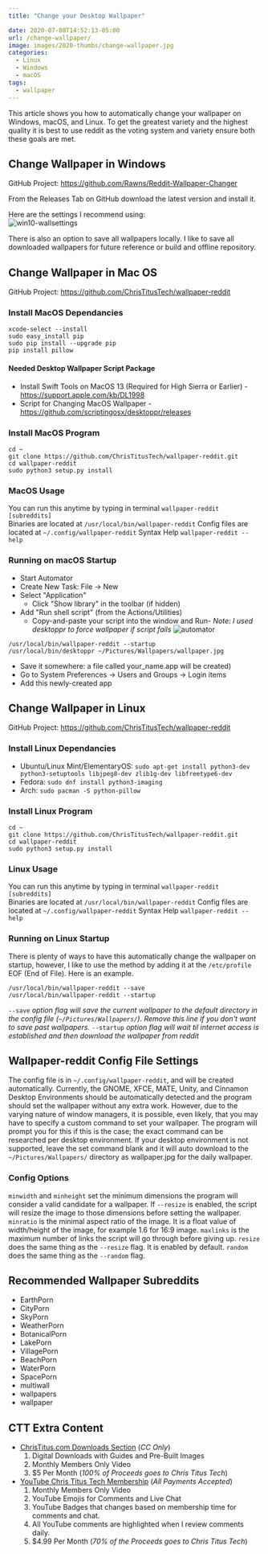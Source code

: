 ```yaml
---
title: "Change your Desktop Wallpaper"

date: 2020-07-08T14:52:13-05:00
url: /change-wallpaper/
image: images/2020-thumbs/change-wallpaper.jpg
categories:
  - Linux
  - Windows
  - macOS
tags:
  - wallpaper
---
```

This article shows you how to automatically change your wallpaper on Windows, macOS, and Linux.<!--more-->
To get the greatest variety and the highest quality it is best to use reddit as the voting system and variety ensure both these goals are met. 

## Change Wallpaper in Windows

GitHub Project: <https://github.com/Rawns/Reddit-Wallpaper-Changer>

From the Releases Tab on GitHub download the latest version and install it.

Here are the settings I recommend using:  
![win10-wallsettings](/images/2020/wallpaper/wall-settings-w10.png)

There is also an option to save all wallpapers locally. I like to save all downloaded wallpapers for future reference or build and offline repository.

## Change Wallpaper in Mac OS

GitHub Project: <https://github.com/ChrisTitusTech/wallpaper-reddit>

### Install MacOS Dependancies

```
xcode-select --install
sudo easy_install pip
sudo pip install --upgrade pip
pip install pillow
```

#### Needed Desktop Wallpaper Script Package

- Install Swift Tools on MacOS 13 (Required for High Sierra or Earlier) - <https://support.apple.com/kb/DL1998>
- Script for Changing MacOS Wallpaper - <https://github.com/scriptingosx/desktoppr/releases>

### Install MacOS Program

```
cd ~
git clone https://github.com/ChrisTitusTech/wallpaper-reddit.git
cd wallpaper-reddit
sudo python3 setup.py install
```

### MacOS Usage

You can run this anytime by typing in terminal `wallpaper-reddit [subreddits]`  
Binaries are located at `/usr/local/bin/wallpaper-reddit`
Config files are located at `~/.config/wallpaper-reddit`
Syntax Help `wallpaper-reddit --help`

### Running on macOS Startup

- Start Automator
- Create New Task: File -> New
- Select "Application"
  - Click "Show library" in the toolbar (if hidden)
- Add "Run shell script" (from the Actions/Utilities)
  - Copy-and-paste your script into the window and Run- *Note: I used desktoppr to force wallpaper if script fails*
  ![automator](/images/2020/wallpaper/macos-automator.jpg)

```
/usr/local/bin/wallpaper-reddit --startup
/usr/local/bin/desktoppr ~/Pictures/Wallpapers/wallpaper.jpg
```

- Save it somewhere: a file called your_name.app will be created)
- Go to System Preferences → Users and Groups → Login items
- Add this newly-created app

## Change Wallpaper in Linux

GitHub Project: <https://github.com/ChrisTitusTech/wallpaper-reddit>

### Install Linux Dependancies

- Ubuntu/Linux Mint/ElementaryOS: `sudo apt-get install python3-dev python3-setuptools libjpeg8-dev zlib1g-dev libfreetype6-dev`
- Fedora: `sudo dnf install python3-imaging`
- Arch: `sudo pacman -S python-pillow`

### Install Linux Program

```
cd ~
git clone https://github.com/ChrisTitusTech/wallpaper-reddit.git
cd wallpaper-reddit
sudo python3 setup.py install
```

### Linux Usage

You can run this anytime by typing in terminal `wallpaper-reddit [subreddits]`  
Binaries are located at `/usr/local/bin/wallpaper-reddit`
Config files are located at `~/.config/wallpaper-reddit`
Syntax Help `wallpaper-reddit --help`

### Running on Linux Startup

There is plenty of ways to have this automatically change the wallpaper on startup, however, I like to use the method by adding it at the `/etc/profile` EOF (End of File). Here is an example.

```
/usr/local/bin/wallpaper-reddit --save
/usr/local/bin/wallpaper-reddit --startup
```

`--save` *option flag will save the current wallpaper to the default directory in the config file (`~/Pictures/Wallpapers/`). Remove this line if you don't want to save past wallpapers.*
`--startup` *option flag will wait til internet access is established and then download the wallpaper from reddit*

## Wallpaper-reddit Config File Settings

The config file is in `~/.config/wallpaper-reddit`, and will be created automatically. Currently, the GNOME, XFCE, MATE, Unity, and Cinnamon Desktop Environments should be automatically detected and the program should set the wallpaper without any extra work. However, due to the varying nature of window managers, it is possible, even likely, that you may have to specify a custom command to set your wallpaper. The program will prompt you for this if this is the case; the exact command can be researched per desktop environment. If your desktop environment is not supported, leave the set command blank and it will auto download to the `~/Pictures/Wallpapers/` directory as wallpaper.jpg for the daily wallpaper. 

### Config Options

`minwidth` and `minheight` set the minimum dimensions the program will consider a valid candidate for a wallpaper. If `--resize` is enabled, the script will resize the image to those dimensions before setting the wallpaper.
`minratio` is the minimal aspect ratio of the image. It is a float value of width/height of the image, for example 1.6 for 16:9 image.
`maxlinks` is the maximum number of links the script will go through before giving up.
`resize` does the same thing as the `--resize` flag. It is enabled by default.
`random` does the same thing as the `--random` flag.

## Recommended Wallpaper Subreddits

- EarthPorn
- CityPorn
- SkyPorn
- WeatherPorn
- BotanicalPorn
- LakePorn
- VillagePorn
- BeachPorn
- WaterPorn
- SpacePorn
- multiwall
- wallpapers
- wallpaper

## CTT Extra Content

- [ChrisTitus.com Downloads Section][1] (_CC Only_)
  1. Digital Downloads with Guides and Pre-Built Images
  2. Monthly Members Only Video
  3. $5 Per Month (_100% of Proceeds goes to Chris Titus Tech_)
- [YouTube Chris Titus Tech Membership][2] (_All Payments Accepted_)
  1. Monthly Members Only Video
  2. YouTube Emojis for Comments and Live Chat
  3. YouTube Badges that changes based on membership time for comments and chat.
  4. All YouTube comments are highlighted when I review comments daily. 
  5. $4.99 Per Month (_70% of the Proceeds goes to Chris Titus Tech_)

 [1]: https://portal.christitus.com
 [2]: https://christitus.com/join